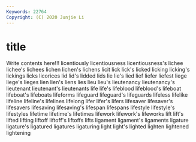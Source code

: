 ```yaml
---
Keywords: 22764
Copyright: (C) 2020 Junjie Li
---
```


# title

Write contents here!!!
licentiously 
licentiousness 
licentiousness's 
lichee 
lichee's
lichees 
lichen 
lichen's 
lichens 
licit 
lick 
lick's 
licked 
licking 
licking's
lickings 
licks 
licorices 
lid 
lid's 
lidded 
lids 
lie 
lie's 
lied
lief 
liefer 
liefest 
liege 
liege's 
lieges 
lien 
lien's 
liens 
lies
lieu 
lieu's 
lieutenancy 
lieutenancy's 
lieutenant 
lieutenant's 
lieutenants 
life 
life's 
lifeblood
lifeblood's 
lifeboat 
lifeboat's 
lifeboats 
lifeforms 
lifeguard 
lifeguard's 
lifeguards 
lifeless 
lifelike
lifeline 
lifeline's 
lifelines 
lifelong 
lifer 
lifer's 
lifers 
lifesaver 
lifesaver's 
lifesavers
lifesaving 
lifesaving's 
lifespan 
lifespans 
lifestyle 
lifestyle's 
lifestyles 
lifetime 
lifetime's 
lifetimes
lifework 
lifework's 
lifeworks 
lift 
lift's 
lifted 
lifting 
liftoff 
liftoff's 
liftoffs
lifts 
ligament 
ligament's 
ligaments 
ligature 
ligature's 
ligatured 
ligatures 
ligaturing 
light
light's 
lighted 
lighten 
lightened 
lightening 
